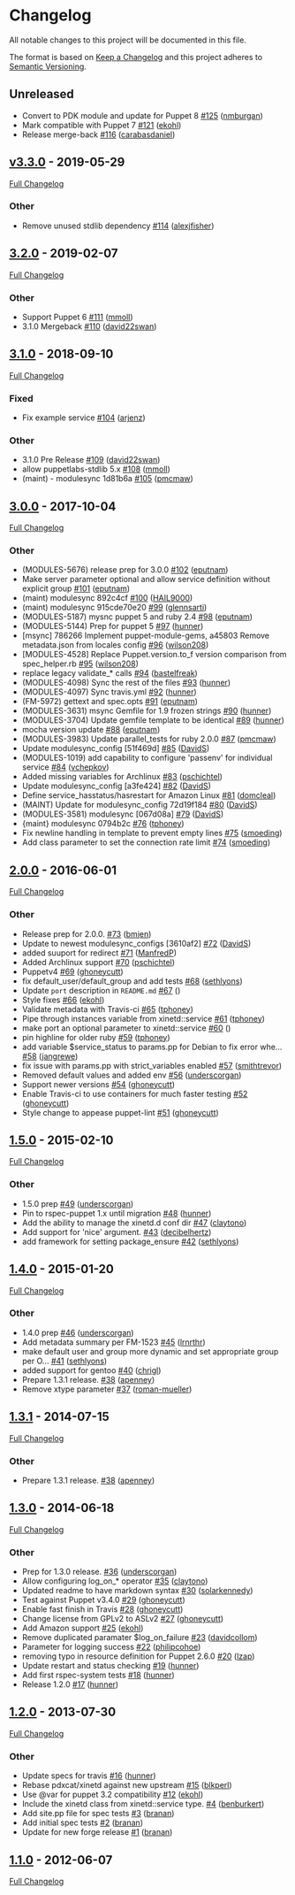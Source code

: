 <!-- markdownlint-disable MD024 -->
# Changelog

All notable changes to this project will be documented in this file.

The format is based on [Keep a Changelog](http://keepachangelog.com/en/1.0.0/) and this project adheres to [Semantic Versioning](http://semver.org).

## Unreleased

- Convert to PDK module and update for Puppet 8 [#125](https://github.com/puppetlabs/puppetlabs-xinetd/pull/125) ([nmburgan](https://github.com/nmburgan))
- Mark compatible with Puppet 7 [#121](https://github.com/puppetlabs/puppetlabs-xinetd/pull/121) ([ekohl](https://github.com/ekohl))
- Release merge-back [#116](https://github.com/puppetlabs/puppetlabs-xinetd/pull/116) ([carabasdaniel](https://github.com/carabasdaniel))
## [v3.3.0](https://github.com/puppetlabs/puppetlabs-xinetd/tree/v3.3.0) - 2019-05-29

[Full Changelog](https://github.com/puppetlabs/puppetlabs-xinetd/compare/3.2.0...v3.3.0)

### Other

- Remove unused stdlib dependency [#114](https://github.com/puppetlabs/puppetlabs-xinetd/pull/114) ([alexjfisher](https://github.com/alexjfisher))

## [3.2.0](https://github.com/puppetlabs/puppetlabs-xinetd/tree/3.2.0) - 2019-02-07

[Full Changelog](https://github.com/puppetlabs/puppetlabs-xinetd/compare/3.1.0...3.2.0)

### Other

- Support Puppet 6 [#111](https://github.com/puppetlabs/puppetlabs-xinetd/pull/111) ([mmoll](https://github.com/mmoll))
- 3.1.0 Mergeback [#110](https://github.com/puppetlabs/puppetlabs-xinetd/pull/110) ([david22swan](https://github.com/david22swan))

## [3.1.0](https://github.com/puppetlabs/puppetlabs-xinetd/tree/3.1.0) - 2018-09-10

[Full Changelog](https://github.com/puppetlabs/puppetlabs-xinetd/compare/3.0.0...3.1.0)

### Fixed

- Fix example service [#104](https://github.com/puppetlabs/puppetlabs-xinetd/pull/104) ([arjenz](https://github.com/arjenz))

### Other

- 3.1.0 Pre Release [#109](https://github.com/puppetlabs/puppetlabs-xinetd/pull/109) ([david22swan](https://github.com/david22swan))
- allow puppetlabs-stdlib 5.x [#108](https://github.com/puppetlabs/puppetlabs-xinetd/pull/108) ([mmoll](https://github.com/mmoll))
- (maint) - modulesync 1d81b6a [#105](https://github.com/puppetlabs/puppetlabs-xinetd/pull/105) ([pmcmaw](https://github.com/pmcmaw))

## [3.0.0](https://github.com/puppetlabs/puppetlabs-xinetd/tree/3.0.0) - 2017-10-04

[Full Changelog](https://github.com/puppetlabs/puppetlabs-xinetd/compare/2.0.0...3.0.0)

### Other

- (MODULES-5676) release prep for 3.0.0 [#102](https://github.com/puppetlabs/puppetlabs-xinetd/pull/102) ([eputnam](https://github.com/eputnam))
- Make server parameter optional and allow service definition without explicit group [#101](https://github.com/puppetlabs/puppetlabs-xinetd/pull/101) ([eputnam](https://github.com/eputnam))
- (maint) modulesync 892c4cf [#100](https://github.com/puppetlabs/puppetlabs-xinetd/pull/100) ([HAIL9000](https://github.com/HAIL9000))
- (maint) modulesync 915cde70e20 [#99](https://github.com/puppetlabs/puppetlabs-xinetd/pull/99) ([glennsarti](https://github.com/glennsarti))
- (MODULES-5187) mysnc puppet 5 and ruby 2.4 [#98](https://github.com/puppetlabs/puppetlabs-xinetd/pull/98) ([eputnam](https://github.com/eputnam))
- (MODULES-5144) Prep for puppet 5 [#97](https://github.com/puppetlabs/puppetlabs-xinetd/pull/97) ([hunner](https://github.com/hunner))
- [msync] 786266 Implement puppet-module-gems, a45803 Remove metadata.json from locales config [#96](https://github.com/puppetlabs/puppetlabs-xinetd/pull/96) ([wilson208](https://github.com/wilson208))
- [MODULES-4528] Replace Puppet.version.to_f version comparison from spec_helper.rb [#95](https://github.com/puppetlabs/puppetlabs-xinetd/pull/95) ([wilson208](https://github.com/wilson208))
- replace legacy validate_* calls [#94](https://github.com/puppetlabs/puppetlabs-xinetd/pull/94) ([bastelfreak](https://github.com/bastelfreak))
- (MODULES-4098) Sync the rest of the files [#93](https://github.com/puppetlabs/puppetlabs-xinetd/pull/93) ([hunner](https://github.com/hunner))
- (MODULES-4097) Sync travis.yml [#92](https://github.com/puppetlabs/puppetlabs-xinetd/pull/92) ([hunner](https://github.com/hunner))
- (FM-5972) gettext and spec.opts [#91](https://github.com/puppetlabs/puppetlabs-xinetd/pull/91) ([eputnam](https://github.com/eputnam))
- (MODULES-3631) msync Gemfile for 1.9 frozen strings [#90](https://github.com/puppetlabs/puppetlabs-xinetd/pull/90) ([hunner](https://github.com/hunner))
- (MODULES-3704) Update gemfile template to be identical [#89](https://github.com/puppetlabs/puppetlabs-xinetd/pull/89) ([hunner](https://github.com/hunner))
- mocha version update [#88](https://github.com/puppetlabs/puppetlabs-xinetd/pull/88) ([eputnam](https://github.com/eputnam))
- (MODULES-3983) Update parallel_tests for ruby 2.0.0 [#87](https://github.com/puppetlabs/puppetlabs-xinetd/pull/87) ([pmcmaw](https://github.com/pmcmaw))
- Update modulesync_config [51f469d] [#85](https://github.com/puppetlabs/puppetlabs-xinetd/pull/85) ([DavidS](https://github.com/DavidS))
- (MODULES-1019) add capability to configure 'passenv' for individual service [#84](https://github.com/puppetlabs/puppetlabs-xinetd/pull/84) ([vchepkov](https://github.com/vchepkov))
- Added missing variables for Archlinux [#83](https://github.com/puppetlabs/puppetlabs-xinetd/pull/83) ([pschichtel](https://github.com/pschichtel))
- Update modulesync_config [a3fe424] [#82](https://github.com/puppetlabs/puppetlabs-xinetd/pull/82) ([DavidS](https://github.com/DavidS))
- Define service_hasstatus/hasrestart for Amazon Linux [#81](https://github.com/puppetlabs/puppetlabs-xinetd/pull/81) ([domcleal](https://github.com/domcleal))
- (MAINT) Update for modulesync_config 72d19f184 [#80](https://github.com/puppetlabs/puppetlabs-xinetd/pull/80) ([DavidS](https://github.com/DavidS))
- (MODULES-3581) modulesync [067d08a] [#79](https://github.com/puppetlabs/puppetlabs-xinetd/pull/79) ([DavidS](https://github.com/DavidS))
- {maint} modulesync 0794b2c [#76](https://github.com/puppetlabs/puppetlabs-xinetd/pull/76) ([tphoney](https://github.com/tphoney))
- Fix newline handling in template to prevent empty lines [#75](https://github.com/puppetlabs/puppetlabs-xinetd/pull/75) ([smoeding](https://github.com/smoeding))
- Add class parameter to set the connection rate limit [#74](https://github.com/puppetlabs/puppetlabs-xinetd/pull/74) ([smoeding](https://github.com/smoeding))

## [2.0.0](https://github.com/puppetlabs/puppetlabs-xinetd/tree/2.0.0) - 2016-06-01

[Full Changelog](https://github.com/puppetlabs/puppetlabs-xinetd/compare/1.5.0...2.0.0)

### Other

- Release prep for 2.0.0. [#73](https://github.com/puppetlabs/puppetlabs-xinetd/pull/73) ([bmjen](https://github.com/bmjen))
- Update to newest modulesync_configs [3610af2] [#72](https://github.com/puppetlabs/puppetlabs-xinetd/pull/72) ([DavidS](https://github.com/DavidS))
- added suuport for redirect [#71](https://github.com/puppetlabs/puppetlabs-xinetd/pull/71) ([ManfredP](https://github.com/ManfredP))
- Added Archlinux support [#70](https://github.com/puppetlabs/puppetlabs-xinetd/pull/70) ([pschichtel](https://github.com/pschichtel))
- Puppetv4 [#69](https://github.com/puppetlabs/puppetlabs-xinetd/pull/69) ([ghoneycutt](https://github.com/ghoneycutt))
- fix default_user/default_group and add tests [#68](https://github.com/puppetlabs/puppetlabs-xinetd/pull/68) ([sethlyons](https://github.com/sethlyons))
- Update `port` description in `README.md` [#67](https://github.com/puppetlabs/puppetlabs-xinetd/pull/67) ([](https://github.com/))
- Style fixes [#66](https://github.com/puppetlabs/puppetlabs-xinetd/pull/66) ([ekohl](https://github.com/ekohl))
- Validate metadata with Travis-ci [#65](https://github.com/puppetlabs/puppetlabs-xinetd/pull/65) ([tphoney](https://github.com/tphoney))
- Pipe through instances variable from xinetd::service [#61](https://github.com/puppetlabs/puppetlabs-xinetd/pull/61) ([tphoney](https://github.com/tphoney))
- make port an optional parameter to xinetd::service [#60](https://github.com/puppetlabs/puppetlabs-xinetd/pull/60) ([](https://github.com/))
- pin highline for older ruby [#59](https://github.com/puppetlabs/puppetlabs-xinetd/pull/59) ([tphoney](https://github.com/tphoney))
- add variable $service_status to params.pp for Debian to fix error whe… [#58](https://github.com/puppetlabs/puppetlabs-xinetd/pull/58) ([jangrewe](https://github.com/jangrewe))
- fix issue with params.pp with strict_variables enabled [#57](https://github.com/puppetlabs/puppetlabs-xinetd/pull/57) ([smithtrevor](https://github.com/smithtrevor))
- Removed default values and added env [#56](https://github.com/puppetlabs/puppetlabs-xinetd/pull/56) ([underscorgan](https://github.com/underscorgan))
- Support newer versions [#54](https://github.com/puppetlabs/puppetlabs-xinetd/pull/54) ([ghoneycutt](https://github.com/ghoneycutt))
- Enable Travis-ci to use containers for much faster testing [#52](https://github.com/puppetlabs/puppetlabs-xinetd/pull/52) ([ghoneycutt](https://github.com/ghoneycutt))
- Style change to appease puppet-lint [#51](https://github.com/puppetlabs/puppetlabs-xinetd/pull/51) ([ghoneycutt](https://github.com/ghoneycutt))

## [1.5.0](https://github.com/puppetlabs/puppetlabs-xinetd/tree/1.5.0) - 2015-02-10

[Full Changelog](https://github.com/puppetlabs/puppetlabs-xinetd/compare/1.4.0...1.5.0)

### Other

- 1.5.0 prep [#49](https://github.com/puppetlabs/puppetlabs-xinetd/pull/49) ([underscorgan](https://github.com/underscorgan))
- Pin to rspec-puppet 1.x until migration [#48](https://github.com/puppetlabs/puppetlabs-xinetd/pull/48) ([hunner](https://github.com/hunner))
- Add the ability to manage the xinetd.d conf dir [#47](https://github.com/puppetlabs/puppetlabs-xinetd/pull/47) ([claytono](https://github.com/claytono))
- Add support for 'nice' argument. [#43](https://github.com/puppetlabs/puppetlabs-xinetd/pull/43) ([decibelhertz](https://github.com/decibelhertz))
- add framework for setting package_ensure [#42](https://github.com/puppetlabs/puppetlabs-xinetd/pull/42) ([sethlyons](https://github.com/sethlyons))

## [1.4.0](https://github.com/puppetlabs/puppetlabs-xinetd/tree/1.4.0) - 2015-01-20

[Full Changelog](https://github.com/puppetlabs/puppetlabs-xinetd/compare/1.3.1...1.4.0)

### Other

- 1.4.0 prep [#46](https://github.com/puppetlabs/puppetlabs-xinetd/pull/46) ([underscorgan](https://github.com/underscorgan))
- Add metadata summary per FM-1523 [#45](https://github.com/puppetlabs/puppetlabs-xinetd/pull/45) ([lrnrthr](https://github.com/lrnrthr))
- make default user and group more dynamic and set appropriate group per O... [#41](https://github.com/puppetlabs/puppetlabs-xinetd/pull/41) ([sethlyons](https://github.com/sethlyons))
- added support for gentoo [#40](https://github.com/puppetlabs/puppetlabs-xinetd/pull/40) ([chrigl](https://github.com/chrigl))
- Prepare 1.3.1 release. [#38](https://github.com/puppetlabs/puppetlabs-xinetd/pull/38) ([apenney](https://github.com/apenney))
- Remove xtype parameter [#37](https://github.com/puppetlabs/puppetlabs-xinetd/pull/37) ([roman-mueller](https://github.com/roman-mueller))

## [1.3.1](https://github.com/puppetlabs/puppetlabs-xinetd/tree/1.3.1) - 2014-07-15

[Full Changelog](https://github.com/puppetlabs/puppetlabs-xinetd/compare/1.3.0...1.3.1)

### Other

- Prepare 1.3.1 release. [#38](https://github.com/puppetlabs/puppetlabs-xinetd/pull/38) ([apenney](https://github.com/apenney))

## [1.3.0](https://github.com/puppetlabs/puppetlabs-xinetd/tree/1.3.0) - 2014-06-18

[Full Changelog](https://github.com/puppetlabs/puppetlabs-xinetd/compare/1.2.0...1.3.0)

### Other

- Prep for 1.3.0 release. [#36](https://github.com/puppetlabs/puppetlabs-xinetd/pull/36) ([underscorgan](https://github.com/underscorgan))
- Allow configuring log_on_* operator [#35](https://github.com/puppetlabs/puppetlabs-xinetd/pull/35) ([claytono](https://github.com/claytono))
- Updated readme to have markdown syntax [#30](https://github.com/puppetlabs/puppetlabs-xinetd/pull/30) ([solarkennedy](https://github.com/solarkennedy))
- Test against Puppet v3.4.0 [#29](https://github.com/puppetlabs/puppetlabs-xinetd/pull/29) ([ghoneycutt](https://github.com/ghoneycutt))
- Enable fast finish in Travis [#28](https://github.com/puppetlabs/puppetlabs-xinetd/pull/28) ([ghoneycutt](https://github.com/ghoneycutt))
- Change license from GPLv2 to ASLv2 [#27](https://github.com/puppetlabs/puppetlabs-xinetd/pull/27) ([ghoneycutt](https://github.com/ghoneycutt))
- Add Amazon support [#25](https://github.com/puppetlabs/puppetlabs-xinetd/pull/25) ([ekohl](https://github.com/ekohl))
- Remove duplicated paramater $log_on_failure [#23](https://github.com/puppetlabs/puppetlabs-xinetd/pull/23) ([davidcollom](https://github.com/davidcollom))
- Parameter for logging success [#22](https://github.com/puppetlabs/puppetlabs-xinetd/pull/22) ([philipcohoe](https://github.com/philipcohoe))
- removing typo in resource definition for Puppet 2.6.0 [#20](https://github.com/puppetlabs/puppetlabs-xinetd/pull/20) ([lzap](https://github.com/lzap))
- Update restart and status checking [#19](https://github.com/puppetlabs/puppetlabs-xinetd/pull/19) ([hunner](https://github.com/hunner))
- Add first rspec-system tests [#18](https://github.com/puppetlabs/puppetlabs-xinetd/pull/18) ([hunner](https://github.com/hunner))
- Release 1.2.0 [#17](https://github.com/puppetlabs/puppetlabs-xinetd/pull/17) ([hunner](https://github.com/hunner))

## [1.2.0](https://github.com/puppetlabs/puppetlabs-xinetd/tree/1.2.0) - 2013-07-30

[Full Changelog](https://github.com/puppetlabs/puppetlabs-xinetd/compare/1.1.0...1.2.0)

### Other

- Update specs for travis [#16](https://github.com/puppetlabs/puppetlabs-xinetd/pull/16) ([hunner](https://github.com/hunner))
- Rebase pdxcat/xinetd against new upstream [#15](https://github.com/puppetlabs/puppetlabs-xinetd/pull/15) ([blkperl](https://github.com/blkperl))
- Use @var for puppet 3.2 compatibility [#12](https://github.com/puppetlabs/puppetlabs-xinetd/pull/12) ([ekohl](https://github.com/ekohl))
- Include the xinetd class from xinetd::service type. [#4](https://github.com/puppetlabs/puppetlabs-xinetd/pull/4) ([benburkert](https://github.com/benburkert))
- Add site.pp file for spec tests [#3](https://github.com/puppetlabs/puppetlabs-xinetd/pull/3) ([branan](https://github.com/branan))
- Add initial spec tests [#2](https://github.com/puppetlabs/puppetlabs-xinetd/pull/2) ([branan](https://github.com/branan))
- Update for new forge release [#1](https://github.com/puppetlabs/puppetlabs-xinetd/pull/1) ([branan](https://github.com/branan))

## [1.1.0](https://github.com/puppetlabs/puppetlabs-xinetd/tree/1.1.0) - 2012-06-07

[Full Changelog](https://github.com/puppetlabs/puppetlabs-xinetd/compare/cb1323333b8734f35b90cee20b6a8a420f3fd885...1.1.0)
